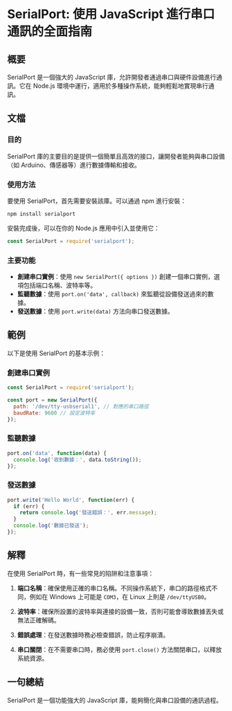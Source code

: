 <!--
Meta Description: # SerialPort: 使用 JavaScript 進行串口通訊的全面指南 ## 概要 SerialPort 是一個強大的 JavaScript 庫，允許開發者通過串口與硬件設備進行通訊。它在 Node.js 環境中運行，適用於多種操作系統，能夠輕鬆地實現串行通訊。 ## 文檔 ### 目的 S...
Meta Keywords: serialport, javascript, port, data, const
-->

# SerialPort: 使用 JavaScript 進行串口通訊的全面指南

## 概要
SerialPort 是一個強大的 JavaScript 庫，允許開發者通過串口與硬件設備進行通訊。它在 Node.js 環境中運行，適用於多種操作系統，能夠輕鬆地實現串行通訊。

## 文檔

### 目的
SerialPort 庫的主要目的是提供一個簡單且高效的接口，讓開發者能夠與串口設備（如 Arduino、傳感器等）進行數據傳輸和接收。

### 使用方法
要使用 SerialPort，首先需要安裝該庫。可以通過 npm 進行安裝：

```bash
npm install serialport
```

安裝完成後，可以在你的 Node.js 應用中引入並使用它：

```javascript
const SerialPort = require('serialport');
```

### 主要功能
- **創建串口實例**：使用 `new SerialPort({ options })` 創建一個串口實例，選項包括端口名稱、波特率等。
- **監聽數據**：使用 `port.on('data', callback)` 來監聽從設備發送過來的數據。
- **發送數據**：使用 `port.write(data)` 方法向串口發送數據。

## 範例

以下是使用 SerialPort 的基本示例：

### 創建串口實例

```javascript
const SerialPort = require('serialport');

const port = new SerialPort({
  path: '/dev/tty-usbserial1', // 對應的串口路徑
  baudRate: 9600 // 設定波特率
});
```

### 監聽數據

```javascript
port.on('data', function(data) {
  console.log('收到數據：', data.toString());
});
```

### 發送數據

```javascript
port.write('Hello World', function(err) {
  if (err) {
    return console.log('發送錯誤：', err.message);
  }
  console.log('數據已發送');
});
```

## 解釋

在使用 SerialPort 時，有一些常見的陷阱和注意事項：

1. **端口名稱**：確保使用正確的串口名稱。不同操作系統下，串口的路徑格式不同，例如在 Windows 上可能是 `COM3`，在 Linux 上則是 `/dev/ttyUSB0`。
  
2. **波特率**：確保所設置的波特率與連接的設備一致，否則可能會導致數據丟失或無法正確解碼。

3. **錯誤處理**：在發送數據時務必檢查錯誤，防止程序崩潰。

4. **串口關閉**：在不需要串口時，務必使用 `port.close()` 方法關閉串口，以釋放系統資源。

## 一句總結
SerialPort 是一個功能強大的 JavaScript 庫，能夠簡化與串口設備的通訊過程。